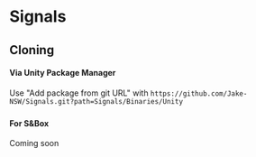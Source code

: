 # Signals

## Cloning

#### Via Unity Package Manager

Use "Add package from git URL" with
`https://github.com/Jake-NSW/Signals.git?path=Signals/Binaries/Unity`

###

#### For S&Box

Coming soon
